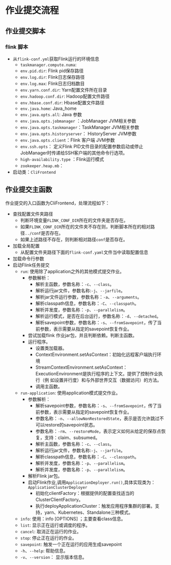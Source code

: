 

# 作业提交流程

## 作业提交脚本

### flink 脚本

- 从`flink-conf.yml`获取Flink运行的环境信息
  - `taskmanager.compute.numa`: 
  - `env.pid.dir`: Flink pid保存路径
  - `env.log.dir`: Flink日志保存路径
  - `env.log.max`: Flink日志归档数目 
  - `env.yarn.conf.dir`: Yarn配置文件所在目录 
  - `env.hadoop.conf.dir`: Hadoop配置文件路径
  - `env.hbase.conf.dir`: Hbase配置文件路径
  - `env.java.home`: Java_home
  - `env.java.opts.all`: Java 参数
  - `env.java.opts.jobmanager` ：JobManager JVM相关参数
  - `env.java.opts.taskmanager`：TaskManager JVM相关参数
  - `env.java.opts.historyserver`： HistoryServer JVM参数
  - `env.java.opts.client`：Flink 客户端 JVM参数
  - `env.ssh.opts`： 定义Flink PID文件目录的配置参数启动或停止JobManager时传递给SSH客户端的其他命令行选项。
  - `high-availability.type` ：Flink运行模式
  - `zookeeper.heap.mb`： 
- 启动类：`CliFrontend`


## 作业提交主函数

作业提交的入口函数为CliFrontend，处理流程如下：

- 查找配置文件夹路径
  - 判断环境变量`FLINK_CONF_DIR`所在的文件夹是否存在。
  - 如果`FLINK_CONF_DIR`所在的文件夹不存在则，判断脚本所在的相对路径`../conf`是否存在。
  - 如果上述路径不存在，则判断相对路径`conf`是否存在。
- 加载全局配置
  - 从配置文件夹路径下面的`flink-conf.yaml`文件当中读取配置信息
- 加载命令行参数
- 启动Flink任务提交
  - `run`: 使用除了application之外的其他模式提交作业。
    - 参数解析： 
      - 解析主函数，参数名称：`-c`、`--class`。
      - 解析运行jar文件，参数名称:`-j`、`--jarfile`。
      - 解析jar文件运行参数，参数名称：`-a`、`--arguments`。
      - 解析classpath信息，参数名称：`-C`、`--classpath`。
      - 解析并发度，参数名称：`-p`、`--parallelism`。
      - 解析运行模式，是否在后台运行，参数名称：`-d`、`--detached`。
      - 解析savepoint参数，参数名称：`-s`、`--fromSavepoint`，传了当前参数，表示需要从指定的savepoint恢复作业。
    - 尝试加载flink 作业jar包，并且判断依赖。判断主函数。
    - 运行程序。
      - 设置类加载器。
      - ContextEnvironment.setAsContext：初始化远程客户端执行环境
      - StreamContextEnvironment.setAsContext：ExecutionEnvironment是执行程序的上下文。提供了控制作业执行（例
      如设置并行度）和与外部世界交互（数据访问）的方法。
      - 调用主函数。
  - `run-application`: 使用application模式提交作业。
    - 参数解析：
      - 解析savepoint参数，参数名称：`-s`、`--fromSavepoint`，传了当前参数，表示需要从指定的savepoint恢复作业。
      - 参数名称：`-n`、`--allowNonRestoredState`，表示是否允许跳过不可以restore的savepoint状态。
      - 参数名称：`-rm`、`--restoreMode`，表示定义如何从给定的保存点恢复，支持：claim、subsumed。
      - 解析主函数，参数名称：`-c`、`--class`。
      - 解析运行jar文件，参数名称:`-j`、`--jarfile`。
      - 解析classpath信息，参数名称：`-C`、`--classpath`。
      - 解析并发度，参数名称：`-p`、`--parallelism`。
      - 解析并发度，参数名称：`-p`、`--parallelism`。
    - 解析Flink jar包。
    - 启动Flink作业,调用`ApplicationDeployer.run()`,具体实现类为：`ApplicationClusterDeployer`
      - 初始化clientFactory：根据提供的配置查找适当的ClusterClientFactory。
      - 执行deployApplicationCluster：触发应用程序集群的部署。支持，yarn、Kubernetes、Standalone三种模式。
  - `info`: 使用：info [OPTIONS] <jar-file> <arguments>；主要查看class信息。
  - `list`: 显示正在运行或调度的程序。
  - `cancel`: 取消正在运行的作业。
  - `stop`: 停止正在运行的作业。
  - `savepoint`: 触发一个正在运行的应用生成savepoint
  - `-h`、`--help`: 帮助信息。
  - `-v`、`--version`： 显示版本信息。

